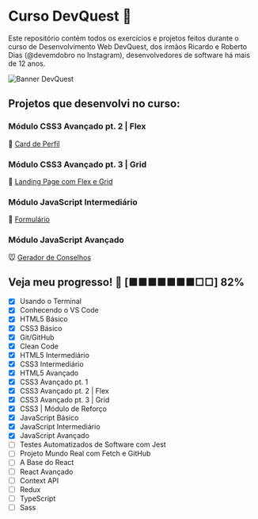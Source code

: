 # Curso DevQuest :space_invader:

Este repositório contém todos os exercícios e projetos feitos durante o curso de Desenvolvimento Web DevQuest, dos irmãos Ricardo e Roberto Dias (@devemdobro no Instagram), desenvolvedores de software há mais de 12 anos.

![Banner DevQuest](https://user-images.githubusercontent.com/84854530/187265414-aaa3d1e6-7fcb-4247-923a-4ff9ea6b7eb7.jpg)

## Projetos que desenvolvi no curso:

### Módulo CSS3 Avançado pt. 2 | Flex
:raccoon: <a href="https://github.com/lichtle/projeto-card-de-perfil" target="_blank">Card de Perfil</a><br>

### Módulo CSS3 Avançado pt. 3 | Grid
:zebra: <a href="https://github.com/lichtle/projeto-landing-page-com-grid" target="_blank">Landing Page com Flex e Grid</a>

### Módulo JavaScript Intermediário
:panda_face: <a href="https://lichtle.github.io/quest-js-intermediario" target="_blank">Formulário</a>

### Módulo JavaScript Avançado
:mouse: <a href="https://github.com/lichtle/curso-dev-quest/tree/main/exercicios/js-avancado" target="_blank">Gerador de Conselhos</a>

## Veja meu progresso! :purple_heart: [■■■■■■■□□] 82%

- [X] Usando o Terminal
- [X] Conhecendo o VS Code
- [X] HTML5 Básico
- [X] CSS3 Básico
- [X] Git/GitHub
- [X] Clean Code
- [X] HTML5 Intermediário
- [X] CSS3 Intermediário
- [X] HTML5 Avançado
- [X] CSS3 Avançado pt. 1
- [X] CSS3 Avançado pt. 2 | Flex
- [X] CSS3 Avançado pt. 3 | Grid
- [X] CSS3 | Módulo de Reforço 
- [X] JavaScript Básico
- [X] JavaScript Intermediário
- [X] JavaScript Avançado
- [ ] Testes Automatizados de Software com Jest
- [ ] Projeto Mundo Real com Fetch e GitHub
- [ ] A Base do React
- [ ] React Avançado
- [ ] Context API
- [ ] Redux
- [ ] TypeScript
- [ ] Sass
